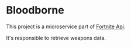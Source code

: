 # Bloodborne

This project is a microservice part of [Fortnite Api](https://github.com/Guilehm/fortnite-api-microservices).

It's responsible to retrieve weapons data.

